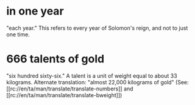 # in one year

"each year." This refers to every year of Solomon's reign, and not to just one time.

# 666 talents of gold

"six hundred sixty-six." A talent is a unit of weight equal to about 33 kilograms. Alternate translation: "almost 22,000 kilograms of gold" (See: [[rc://en/ta/man/translate/translate-numbers]] and [[rc://en/ta/man/translate/translate-bweight]])

